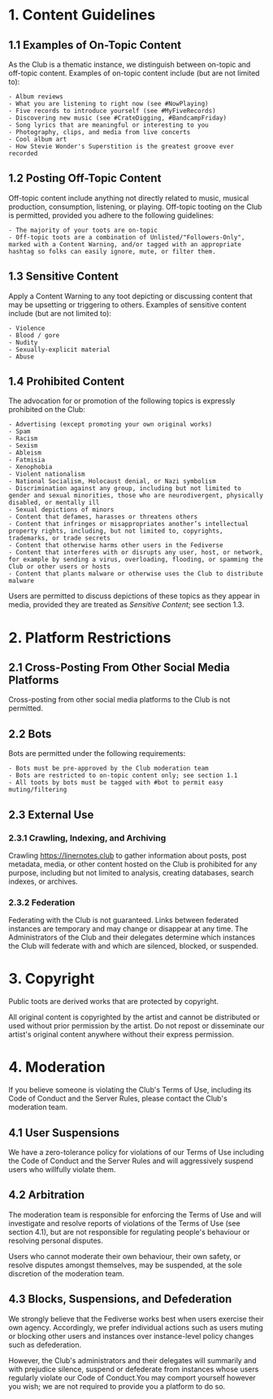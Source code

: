 # 1. Content Guidelines

## 1.1 Examples of On-Topic Content

As the Club is a thematic instance, we distinguish between on-topic and off-topic content. Examples of on-topic content include (but are not limited to):

    - Album reviews
    - What you are listening to right now (see #NowPlaying)
    - Five records to introduce yourself (see #MyFiveRecords)
    - Discovering new music (see #CrateDigging, #BandcampFriday)
    - Song lyrics that are meaningful or interesting to you
    - Photography, clips, and media from live concerts
    - Cool album art
    - How Stevie Wonder's Superstition is the greatest groove ever recorded

## 1.2 Posting Off-Topic Content

Off-topic content include anything not directly related to music, musical production, consumption, listening, or playing. Off-topic tooting on the Club is permitted, provided you adhere to the following guidelines:

    - The majority of your toots are on-topic
    - Off-topic toots are a combination of Unlisted/"Followers-Only", marked with a Content Warning, and/or tagged with an appropriate hashtag so folks can easily ignore, mute, or filter them.

## 1.3 Sensitive Content

Apply a Content Warning to any toot depicting or discussing content that may be upsetting or triggering to others. Examples of sensitive content include (but are not limited to):

    - Violence
    - Blood / gore
    - Nudity 
    - Sexually-explicit material
    - Abuse

## 1.4 Prohibited Content

The advocation for or promotion of the following topics is expressly prohibited on the Club:

    - Advertising (except promoting your own original works)
    - Spam
    - Racism 
    - Sexism
    - Ableism
    - Fatmisia
    - Xenophobia
    - Violent nationalism
    - National Socialism, Holocaust denial, or Nazi symbolism
    - Discrimination against any group, including but not limited to gender and sexual minorities, those who are neurodivergent, physically disabled, or mentally ill
    - Sexual depictions of minors
    - Content that defames, harasses or threatens others
    - Content that infringes or misappropriates another’s intellectual property rights, including, but not limited to, copyrights, trademarks, or trade secrets
    - Content that otherwise harms other users in the Fediverse
    - Content that interferes with or disrupts any user, host, or network, for example by sending a virus, overloading, flooding, or spamming the Club or other users or hosts 
    - Content that plants malware or otherwise uses the Club to distribute malware

Users are permitted to discuss depictions of these topics as they appear in media, provided they are treated as *Sensitive Content*; see section 1.3.

# 2. Platform Restrictions

## 2.1 Cross-Posting From Other Social Media Platforms

Cross-posting from other social media platforms to the Club is not permitted.

## 2.2 Bots

Bots are permitted under the following requirements:

    - Bots must be pre-approved by the Club moderation team
    - Bots are restricted to on-topic content only; see section 1.1
    - All toots by bots must be tagged with #bot to permit easy muting/filtering

## 2.3 External Use

### 2.3.1 Crawling, Indexing, and Archiving

Crawling https://linernotes.club to gather information about posts, post metadata, media, or other content hosted on the Club is prohibited for any purpose, including but not limited to analysis, creating databases, search indexes, or archives.

### 2.3.2 Federation

Federating with the Club is not guaranteed. Links between federated instances are temporary and may change or disappear at any time. The Administrators of the Club and their delegates determine which instances the Club will federate with and which are silenced, blocked, or suspended.

# 3. Copyright

Public toots are derived works that are protected by copyright.

All original content is copyrighted by the artist and cannot be distributed or used without prior permission by the artist. Do not repost or disseminate our artist's original content anywhere without their express permission.

# 4. Moderation

If you believe someone is violating the Club's Terms of Use, including its Code of Conduct and the Server Rules, please contact the Club's moderation team.

## 4.1 User Suspensions

We have a zero-tolerance policy for violations of our Terms of Use including the Code of Conduct and the Server Rules and will aggressively suspend users who willfully violate them.

## 4.2 Arbitration 

The moderation team is responsible for enforcing the Terms of Use and will investigate and resolve reports of violations of the Terms of Use (see section 4.1), but are not responsible for regulating people's behaviour or resolving personal disputes.

Users who cannot moderate their own behaviour, their own safety, or resolve disputes amongst themselves, may be suspended, at the sole discretion of the moderation team.

## 4.3 Blocks, Suspensions, and Defederation

We strongly believe that the Fediverse works best when users exercise their own agency. Accordingly, we prefer individual actions such as users muting or blocking other users and instances over instance-level policy changes such as defederation.

However, the Club's administrators and their delegates will summarily and with prejudice 
silence, suspend or defederate from instances whose users regularly violate our Code of Conduct.You may comport yourself however you wish; we are not required to provide you a platform to do so.
